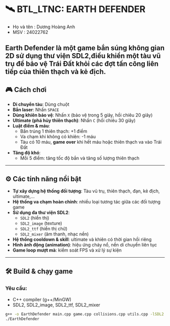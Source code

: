 # 🛰️ BTL_LTNC: EARTH DEFENDER

- Họ và tên : Dương Hoàng Anh
- MSV : 24022762


**Earth Defender** là một game bắn súng không gian 2D sử dụng thư viện SDL2,điều khiển một tàu vũ trụ để bảo vệ Trái Đất khỏi các đợt tấn công liên tiếp của thiên thạch và kẻ địch.
---

## 🎮 Cách chơi

- **Di chuyển tàu**: Dùng chuột
- **Bắn laser**: Nhấn `SPACE`
- **Dùng khiên bảo vệ**: Nhấn `X` (bảo vệ trong 5 giây, hồi chiêu 20 giây)
- **Ultimate (phá hủy thiên thạch)**: Nhấn `C` (hồi chiêu 30 giây)
- **Luật điểm & máu**:
  - Bắn trúng 1 thiên thạch: +1 điểm
  - Va chạm khi không có khiên: -1 máu
  - Tàu có 10 máu, **game over** khi hết máu hoặc thiên thạch va vào Trái Đất
- **Tăng độ khó**:
  - Mỗi 5 điểm: tăng tốc độ bắn và tăng số lượng thiên thạch

---

## ⚙️ Các tính năng nổi bật

- **Tự xây dựng hệ thống đối tượng**: Tàu vũ trụ, thiên thạch, đạn, kẻ địch, ultimate,...
- **Hệ thống va chạm hoàn chỉnh**: nhiều loại tương tác giữa các đối tượng game
- **Sử dụng đa thư viện SDL2**:
  - `SDL2` (hiển thị)
  - `SDL2_image` (texture)
  - `SDL2_ttf` (hiển thị chữ)
  - `SDL2_mixer` (âm thanh, nhạc nền)
- **Hệ thống cooldown & skill**: ultimate và khiên có thời gian hồi riêng
- **Hình ảnh động (animation)**: hiệu ứng cháy nổ, nền di chuyển liên tục
- **Game loop mượt mà**: kiểm soát FPS và xử lý sự kiện

---

## 🛠️ Build & chạy game

### Yêu cầu:

- C++ compiler (g++/MinGW)
- SDL2, SDL2_image, SDL2_ttf, SDL2_mixer

```bash
g++ -o EarthDefender main.cpp game.cpp collisions.cpp utils.cpp -lSDL2 -lSDL2_image -lSDL2_ttf -lSDL2_mixer
./EarthDefender
